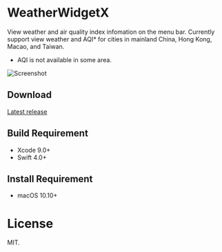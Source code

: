 # WeatherWidgetX
View weather and air quality index infomation on the menu bar.
Currently support view weather and AQI* for cities in mainland China, Hong Kong, Macao, and Taiwan.

* AQI is not available in some area.

![Screenshot](https://ws3.sinaimg.cn/large/006tNc79ly1fha52b9gaij30im0j8gqj.jpg)

## Download
[Latest release](https://github.com/JunyuKuang/WeatherWidgetX/releases)

## Build Requirement
- Xcode 9.0+
- Swift 4.0+

## Install Requirement
- macOS 10.10+

# License
MIT.
